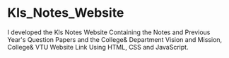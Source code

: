 # Kls_Notes_Website
I developed the Kls Notes Website Containing the Notes and Previous Year's Question Papers and the College&amp; Department Vision and Mission, College&amp; VTU Website Link Using HTML, CSS and JavaScript.
